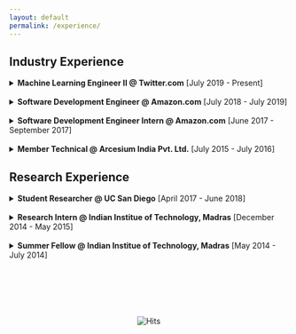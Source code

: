 ```yaml
---
layout: default
permalink: /experience/
---
```


## Industry Experience

<details>

<summary><b>Machine Learning Engineer II @ Twitter.com</b> [July 2019 - Present]</summary>
  
  Working in the Timelines Quality team. The team’s mission is to show users the content they care about by building relevance and machine learning models and systems. Every time users see new tweets, nearly half a billion daily tweets are evaluated to organize and deliver the best timeline experience.

  * Working on building end-to-end Machine Learning pipelines.
  * Working on engineering better features and models to improve offline and online metrics to increase user satisfaction.
  * Performing Data Science analysis to identify potential problems and their impact on user satisfaction.
  * Developing ML tooling using BigQuery and GCP to speed up the exploratory analysis process.
  
  **Technologies**: Python \| Scala \| Scalding \| Hadoop \| Airflow \| BigQuery \| GCP \| Tensorflow
  
</details>
<br>
<details>

<summary><b>Software Development Engineer @ Amazon.com</b> [July 2018 - July 2019]</summary>
  
  Worked for Amazon Expansions and Exports - Tech team which enables customers to buy eligible products internationally. I was involved in projects around:
  * Improving the infrastructure scalability using Native AWS technologies to speed up the eligibility calculation process.
  * Improving the eligibility prediction process using Machine Learning models.

  **Technologies**: AWS services \| Java \| Python \| Jupyter Notebook

  Side hustles at work:
  * I was a part of Amazon's Machine Learning University program which aims to educate Amazon developers about ML and AI. I was a Teaching Assistant for the "Introduction to Data Science" and "Text Mining" courses.
  * I was a reviewer for Amazon's Machine Learning Conference (AMLC) 2019 reviewing submissions related to recommender systems domain.
  * I presented my research on Product Size Recommendation internally at Amazon and it was also selected for presentation at Amazon's Machine Learning Conference.

</details>
<br>
<details>

<summary><b>Software Development Engineer Intern @ Amazon.com</b> [June 2017 - September 2017]</summary>

  I interned in the DataForge team which provides a platform for running Big Data operational workloads consistently within service level agreement, obviating the need to learn, set up, and manage Big Data technologies in order to support operational business use cases. I worked towards designing and implementing:
  * Support for primary key constraint and batch inserts/updates while ensuring consistent reads in Hive using append-only table and multi-version concurrency control concepts
  * Support for transactionality in Hive
  * Support for compaction (carefully discarding old data) without blocking other operations

  This was particularly challenging as it entailed handling highly concurrent and complex scenarios arising due to the distributed nature of Hive and the fact that Hive is not designed to handle transactional data and operations.

  **Technologies**: Java \| Hive \| DynamoDB

</details>
<br>
<details>

<summary><b>Member Technical @ Arcesium India Pvt. Ltd.</b> [July 2015 - July 2016]</summary>

  Arcesium spun out of the D. E. Shaw Group. I worked there in the Arcesium/Tech division as a primary developer for the STP (Straight Through Processing) team. Some of my important responsibilities include:
  * Migration of Blotters’ (end-of-day trade report files) scripts from legacy to Java-based infrastructure while ensuring reusability and scalability.
  * Adding support for self-sanitization, self-recovery and fault tolerance in the new infrastructure.
  * Adding a self-aware triggering mechanism for Blotters, greatly minimizing data completeness issues.
  * Creating and exposing various RESTful services to increase the visibility into the system's state
  * Profiling and optimizing(~40%) code (using concurrency) and database (using index and partitions).
  * Providing support to the users in case of system's aberrant behavior.

  **Technologies**: Java \| Spring \| MyBatis \| SQL Server \| Git

</details>

## Research Experience<a name="research"></a>

<details>

<summary><b>Student Researcher @ UC San Diego</b> [April 2017 - June 2018]</summary>
 
  Under [Prof. Julian McAuley's](https://cseweb.ucsd.edu/~jmcauley/) guidance, I worked on several user behavior modeling and NLP problems and published following articles:
  * [WSDM 2020: Addressing Marketing Bias in Product Recommendations](https://dl.acm.org/doi/pdf/10.1145/3336191.3371855)
  * [ACL 2019: Fine-Grained Spoiler Detection from Large-Scale Review Corpora](https://www.aclweb.org/anthology/P19-1248)
  * [RecSys 2018: Decomposing Fit Semantics for Product Size Recommendation in Metric Spaces](http://cseweb.ucsd.edu/~jmcauley/pdfs/recsys18e.pdf)

</details>
<br>

<details>
  
<summary><b>Research Intern @ Indian Institue of Technology, Madras</b> [December 2014 - May 2015]</summary>

  I worked under the guidance of [Prof. Balaraman Ravindran](https://www.cse.iitm.ac.in/~ravi/) and contributed to two research problems, focusing on the development of scalable Bayesian algorithms for Recommender Systems.
  * Contributed to the development of scalable Bayesian Matrix Factorization algorithm, which reduces the cubic time complexity of existing algorithm to linear. Published in ECML/PKDD 2015 workshop: [Scalable Bayesian Matrix Factorization](https://www.kde.cs.uni-kassel.de/wp-content/uploads/ws/muse2015/papers/saha.pdf)
  * Contributed to the development of scalable variational Bayesian framework for Factorization Machines, which supplements the existing framework with a scalable alternative. Preprint: [Scalable Variational Bayesian Factorization Machine](https://www.researchgate.net/profile/Rishabh_Misra/publication/320408037_Scalable_Variational_Bayesian_Factorization_Machine/links/59e32a86aca2724cbfe36911/Scalable-Variational-Bayesian-Factorization-Machine.pdf)

</details>
<br>
<details>
  
<summary><b>Summer Fellow @ Indian Institue of Technology, Madras</b> [May 2014 - July 2014]</summary>
 
  I was a part of Summer Fellowship Programme of IIT Madras and worked here under the guidance of [Prof. Balaraman Ravindran](https://www.cse.iitm.ac.in/~ravi/) in the field of Statistical Machine Learning. I did a project on Collaborative Tweet Recommendation where I used Collaborative Filtering to efficiently recommend relevant tweets to users.

</details>


<br>
<br>
<br>
<br>
<br>
<br>
<center> <img src="https://hitcounter.pythonanywhere.com/count/tag.svg" alt="Hits"> </center>

